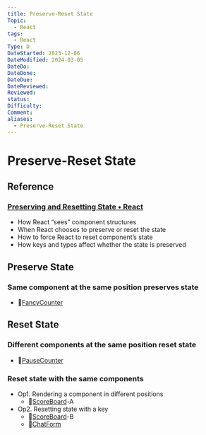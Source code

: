 ```yaml
---
title: Preserve-Reset State
Topic:
  - React
tags:
  - React
Type: D
DateStarted: 2023-12-06
DateModified: 2024-03-05
DateDo:
DateDone:
DateDue:
DateReviewed:
Reviewed:
status:
Difficulty:
Comment:
aliases:
  - Preserve-Reset State
---
```


# Preserve-Reset State

## Reference

### [Preserving and Resetting State • React](https://beta.reactjs.org/learn/preserving-and-resetting-state)

- How React “sees” component structures
- When React chooses to preserve or reset the state
- How to force React to reset component’s state
- How keys and types affect whether the state is preserved

## Preserve State

### Same component at the same position preserves state

- 📌[FancyCounter](../../DB-React-Components/FancyCounter.md)

## Reset State

### Different components at the same position reset state

- 📌[PauseCounter](../../DB-React-Components/PauseCounter.md)

### Reset state with the same components

- Op1. Rendering a component in different positions
  - 📌[ScoreBoard](../../DB-React-Components/ScoreBoard.md)-A
- Op2. Resetting state with a key
  - 📌[ScoreBoard](../../DB-React-Components/ScoreBoard.md)-B
  - 📌[ChatForm](../../DB-React-Components/ChatForm.md)
